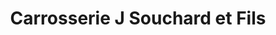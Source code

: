 ---
title: "Carrosserie J Souchard et Fils"
url: /saint-pryve-saint-mesmin/carrosserie-j-souchard-et-fils/
shop: réparation de voitures
---